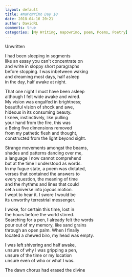 ```yaml
---  
layout: default  
title: #NaPoWriMo Day 10  
date: 2018-04-10 20:21  
author: DavidRL  
comments: true  
categories: [My Writing, napowrimo, poem, Poems, Poetry]  
---  
```

Unwritten  
  
I had been sleeping in segments  
like an essay you can't concentrate on  
and write in sloppy short paragraphs  
before stopping. I was inbetween waking  
and dreaming most days, half asleep  
in the day, half awake at night.  
  
That one night I must have been asleep  
although I felt wide awake and wired.  
My vision was engulfed in brightness;  
beautiful vision of shock and awe,  
hideous in its consuming beauty.  
I knew, instinctively, like pulling  
your hand from the fire, this was  
a Being five dimensions removed  
from my pathetic flesh and thought,  
constructed from the light beyond sight.  
  
Strange movements amongst the beams,  
shades and patterns dancing over me,  
a language I now cannot comprehend  
but at the time I understood as words.  
In my fugue state, a poem was dictated,  
verses that contained the answers to  
every question, the meaning of time  
and the rhythms and lines that could  
set a universe into joyous motion.  
I wept to hear it. I swore I would be  
its unworthy terrestrial messenger.  
  
I woke, for certain this time, lost in  
the hours before the world stirred.  
Searching for a pen, I already felt the words  
pour out of my memory, like sand grains  
through an open palm. When I finally  
located a chewed biro, my head was empty.  
  
I was left shivering and half awake,  
unsure of why I was gripping a pen,  
unsure of the time or my location  
unsure even of who or what I was.  
  
The dawn chorus had erased the divine  
  